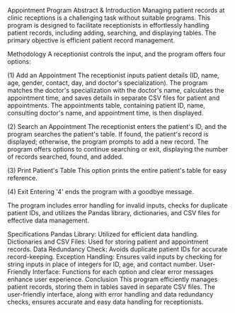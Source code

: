 Appointment Program
Abstract & Introduction
Managing patient records at clinic receptions is a challenging task without suitable programs. This program is designed to facilitate receptionists in effortlessly handling patient records, including adding, searching, and displaying tables. The primary objective is efficient patient record management.

Methodology
A receptionist controls the input, and the program offers four options:

(1) Add an Appointment
The receptionist inputs patient details (ID, name, age, gender, contact, day, and doctor's specialization). The program matches the doctor's specialization with the doctor's name, calculates the appointment time, and saves details in separate CSV files for patient and appointments. The appointments table, containing patient ID, name, consulting doctor's name, and appointment time, is then displayed.

(2) Search an Appointment
The receptionist enters the patient's ID, and the program searches the patient's table. If found, the patient's record is displayed; otherwise, the program prompts to add a new record. The program offers options to continue searching or exit, displaying the number of records searched, found, and added.

(3) Print Patient's Table
This option prints the entire patient's table for easy reference.

(4) Exit
Entering '4' ends the program with a goodbye message.

The program includes error handling for invalid inputs, checks for duplicate patient IDs, and utilizes the Pandas library, dictionaries, and CSV files for effective data management.

Specifications
Pandas Library: Utilized for efficient data handling.
Dictionaries and CSV Files: Used for storing patient and appointment records.
Data Redundancy Check: Avoids duplicate patient IDs for accurate record-keeping.
Exception Handling: Ensures valid inputs by checking for string inputs in place of integers for ID, age, and contact number.
User-Friendly Interface: Functions for each option and clear error messages enhance user experience.
Conclusion
This program efficiently manages patient records, storing them in tables saved in separate CSV files. The user-friendly interface, along with error handling and data redundancy checks, ensures accurate and easy data handling for receptionists.
 
 

